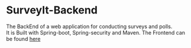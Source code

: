 # SurveyIt-Backend
The BackEnd of a web application for conducting surveys and polls.  
It is Built with Spring-boot, Spring-security and Maven. The Frontend can be found [here](https://github.com/karthikeysaxena2507/SurveyIt-FrontEnd)
